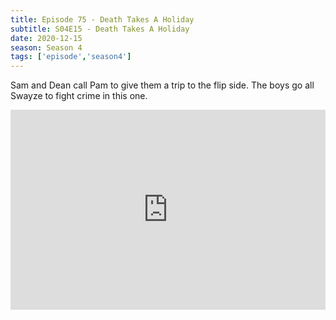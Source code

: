 ```yaml
---
title: Episode 75 - Death Takes A Holiday
subtitle: S04E15 - Death Takes A Holiday
date: 2020-12-15
season: Season 4
tags: ['episode','season4']
---
```


Sam and Dean call Pam to give them a trip to the flip side. The boys go all Swayze to fight crime in this one.

<iframe src="https://cast.rocks/player/27557/Supernatural-75-Death-Takes-a-Holiday.mp3?episodeTitle=Episode%2075%20-%20Death%20Takes%20a%20Holiday&podcastTitle=Couple%20of%20Idjits&episodeDate=December%2015th%2C%202020&imageURL=https%3A%2F%2Fcast.rocks%2Fhosting%2F27557%2Ffeeds%2FCAURZ.jpg" style="border: none; min-height: 265px; max-height: 320px; max-width: 558px; min-width: 270px; width: 100%; height: 100%;" scrollbars="no"></iframe>


